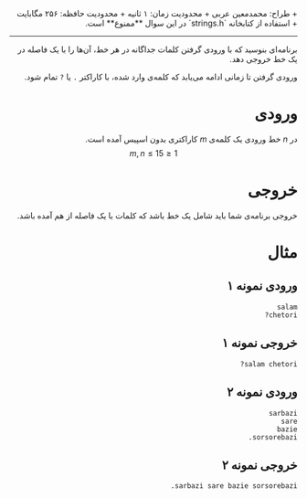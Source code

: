 <div dir="rtl">
+ طراح: محمدمعین عربی
+ محدودیت زمان: ۱ ثانیه
+ محدودیت حافظه: ۲۵۶ مگابایت
+ استفاده از کتابخانه `strings.h` در این سوال **ممنوع** است.

----------

برنامه‌ای بنوسید که با ورودی گرفتن کلمات جداگانه در هر خط، آن‌ها را با یک فاصله در یک خط خروجی دهد.

ورودی گرفتن تا زمانی ادامه می‌یابد که کلمه‌ی وارد شده، با کاراکتر `.` یا `?` تمام شود.

# ورودی

در $n$ خط ورودی یک کلمه‌ی $m$ کاراکتری بدون اسپیس آمده است.
$$1 \le m, n \le 15$$
# خروجی

خروجی برنامه‌ی شما باید شامل یک خط باشد که کلمات با یک فاصله از هم آمده باشد.

# مثال

## ورودی نمونه ۱
```
salam
chetori?
```


## خروجی نمونه ۱
```
salam chetori?
```

## ورودی نمونه ۲
```
sarbazi
sare
bazie
sorsorebazi.
```


## خروجی نمونه ۲
```
sarbazi sare bazie sorsorebazi.
```


</div>